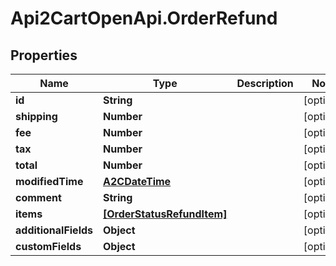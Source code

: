 # Api2CartOpenApi.OrderRefund

## Properties

Name | Type | Description | Notes
------------ | ------------- | ------------- | -------------
**id** | **String** |  | [optional] 
**shipping** | **Number** |  | [optional] 
**fee** | **Number** |  | [optional] 
**tax** | **Number** |  | [optional] 
**total** | **Number** |  | [optional] 
**modifiedTime** | [**A2CDateTime**](A2CDateTime.md) |  | [optional] 
**comment** | **String** |  | [optional] 
**items** | [**[OrderStatusRefundItem]**](OrderStatusRefundItem.md) |  | [optional] 
**additionalFields** | **Object** |  | [optional] 
**customFields** | **Object** |  | [optional] 


